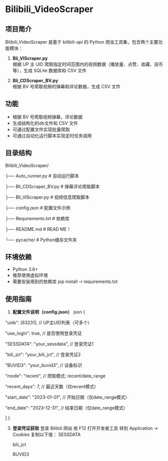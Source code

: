 # Bilibili_VideoScraper

## 项目简介

Bilibili_VideoScraper 是基于 bilibili-api 的 Python 爬虫工具集，包含两个主要功能模块：

1. **Bli_VIScraper.py**  
   根据 UP 主 UID 爬取指定时间范围内的视频数据（播放量、点赞、收藏、投币等），生成 SQLite 数据库和 CSV 文件

2. **Bli_CDScraper_BV.py**  
   根据 BV 号爬取视频的弹幕和评论数据，生成 CSV 文件

## 功能

- 根据 BV 号爬取视频弹幕，评论数据
- 生成结构化的db文件和 CSV 文件
- 可通过配置文件实现批量爬取
- 可通过自动化运行脚本实现定时任务调用

## 目录结构

Bilibili_VideoScraper/

├── Auto_runner.py # 自动运行脚本

├── Bli_CDScraper_BV.py # 弹幕评论爬取脚本

├── Bli_VIScraper.py # 视频信息爬取脚本

├── config.json # 配置文件示例

├── Requirements.txt # 依赖库

├── README.md # READ ME！

└── pycache/ # Python缓存文件夹

## 环境依赖

- Python 3.6+
- 推荐使用虚拟环境
- 需要安装用到的依赖库 pip install -r requirements.txt

## 使用指南
1. **配置文件说明（config.json）**
json
{

"uids": [63231],                   // UP主UID列表（可多个）

  "use_login": true,                 // 是否使用登录凭证
  
  "SESSDATA": "your_sessdata",       // 登录凭证1
  
  "bili_jct": "your_bili_jct",       // 登录凭证2
  
  "BUVID3": "your_buvid3",           // 设备标识
  
  "mode": "recent",                  // 爬取模式: recent/date_range
  
  "recent_days": 7,                  // 最近天数（仅recent模式）
  
  "start_date": "2023-01-01",        // 开始日期（仅date_range模式）
  
  "end_date": "2023-12-31",          // 结束日期（仅date_range模式）
  
  ]
}


3. **登录凭证获取**
    登录 Bilibili 网站
    按 F12 打开开发者工具
    转到 Application → Cookies
    复制以下值：
    SESSDATA
   
    bili_jct
   
    BUVID3
   
